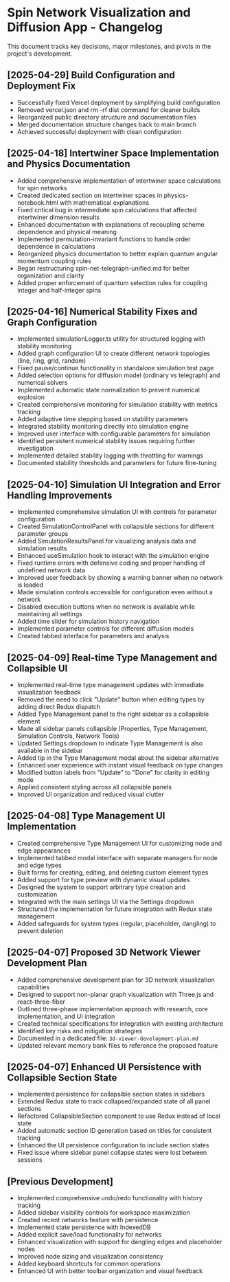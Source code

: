 # Spin Network Visualization and Diffusion App - Changelog

This document tracks key decisions, major milestones, and pivots in the project's development.

## [2025-04-29] Build Configuration and Deployment Fix

- Successfully fixed Vercel deployment by simplifying build configuration
- Removed vercel.json and rm -rf dist command for cleaner builds
- Reorganized public directory structure and documentation files
- Merged documentation structure changes back to main branch
- Achieved successful deployment with clean configuration

## [2025-04-18] Intertwiner Space Implementation and Physics Documentation

- Added comprehensive implementation of intertwiner space calculations for spin networks
- Created dedicated section on intertwiner spaces in physics-notebook.html with mathematical explanations
- Fixed critical bug in intermediate spin calculations that affected intertwiner dimension results
- Enhanced documentation with explanations of recoupling scheme dependence and physical meaning
- Implemented permutation-invariant functions to handle order dependence in calculations
- Reorganized physics documentation to better explain quantum angular momentum coupling rules
- Began restructuring spin-net-telegraph-unified.md for better organization and clarity
- Added proper enforcement of quantum selection rules for coupling integer and half-integer spins

## [2025-04-16] Numerical Stability Fixes and Graph Configuration

- Implemented simulationLogger.ts utility for structured logging with stability monitoring
- Added graph configuration UI to create different network topologies (line, ring, grid, random)
- Fixed pause/continue functionality in standalone simulation test page
- Added selection options for diffusion model (ordinary vs telegraph) and numerical solvers
- Implemented automatic state normalization to prevent numerical explosion
- Created comprehensive monitoring for simulation stability with metrics tracking
- Added adaptive time stepping based on stability parameters
- Integrated stability monitoring directly into simulation engine
- Improved user interface with configurable parameters for simulation
- Identified persistent numerical stability issues requiring further investigation
- Implemented detailed stability logging with throttling for warnings
- Documented stability thresholds and parameters for future fine-tuning

## [2025-04-10] Simulation UI Integration and Error Handling Improvements

- Implemented comprehensive simulation UI with controls for parameter configuration
- Created SimulationControlPanel with collapsible sections for different parameter groups
- Added SimulationResultsPanel for visualizing analysis data and simulation results
- Enhanced useSimulation hook to interact with the simulation engine
- Fixed runtime errors with defensive coding and proper handling of undefined network data
- Improved user feedback by showing a warning banner when no network is loaded
- Made simulation controls accessible for configuration even without a network
- Disabled execution buttons when no network is available while maintaining all settings
- Added time slider for simulation history navigation
- Implemented parameter controls for different diffusion models
- Created tabbed interface for parameters and analysis

## [2025-04-09] Real-time Type Management and Collapsible UI

- Implemented real-time type management updates with immediate visualization feedback
- Removed the need to click "Update" button when editing types by adding direct Redux dispatch
- Added Type Management panel to the right sidebar as a collapsible element
- Made all sidebar panels collapsible (Properties, Type Management, Simulation Controls, Network Tools)
- Updated Settings dropdown to indicate Type Management is also available in the sidebar
- Added tip in the Type Management modal about the sidebar alternative
- Enhanced user experience with instant visual feedback on type changes
- Modified button labels from "Update" to "Done" for clarity in editing mode
- Applied consistent styling across all collapsible panels
- Improved UI organization and reduced visual clutter

## [2025-04-08] Type Management UI Implementation

- Created comprehensive Type Management UI for customizing node and edge appearances
- Implemented tabbed modal interface with separate managers for node and edge types
- Built forms for creating, editing, and deleting custom element types
- Added support for type preview with dynamic visual updates
- Designed the system to support arbitrary type creation and customization
- Integrated with the main settings UI via the Settings dropdown
- Structured the implementation for future integration with Redux state management
- Added safeguards for system types (regular, placeholder, dangling) to prevent deletion

## [2025-04-07] Proposed 3D Network Viewer Development Plan

- Added comprehensive development plan for 3D network visualization capabilities
- Designed to support non-planar graph visualization with Three.js and react-three-fiber
- Outlined three-phase implementation approach with research, core implementation, and UI integration
- Created technical specifications for integration with existing architecture
- Identified key risks and mitigation strategies
- Documented in a dedicated file: `3d-viewer-development-plan.md`
- Updated relevant memory bank files to reference the proposed feature

## [2025-04-07] Enhanced UI Persistence with Collapsible Section State

- Implemented persistence for collapsible section states in sidebars
- Extended Redux state to track collapsed/expanded state of all panel sections
- Refactored CollapsibleSection component to use Redux instead of local state
- Added automatic section ID generation based on titles for consistent tracking
- Enhanced the UI persistence configuration to include section states
- Fixed issue where sidebar panel collapse states were lost between sessions

## [Previous Development]

- Implemented comprehensive undo/redo functionality with history tracking
- Added sidebar visibility controls for workspace maximization
- Created recent networks feature with persistence
- Implemented state persistence with IndexedDB
- Added explicit save/load functionality for networks
- Enhanced visualization with support for dangling edges and placeholder nodes
- Improved node sizing and visualization consistency
- Added keyboard shortcuts for common operations
- Enhanced UI with better toolbar organization and visual feedback